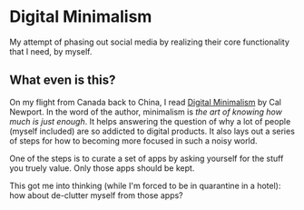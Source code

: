 # Digital Minimalism

My attempt of phasing out social media by realizing their core functionality that I need, by myself.

## What even is this?

On my flight from Canada back to China, I read [Digital Minimalism](https://www.goodreads.com/book/show/40672036-digital-minimalism?ac=1&from_search=true&qid=ppUnvMNA6U&rank=1) by Cal Newport. In the word of the author, minimalism is _the art of knowing how much is just enough_. It helps answering the question of why a lot of people (myself included) are so addicted to digital products. It also lays out a series of steps for how to becoming more focused in such a noisy world.

One of the steps is to curate a set of apps by asking yourself for the stuff you truely value. Only those apps should be kept.

This got me into thinking (while I'm forced to be in quarantine in a hotel): how about de-clutter myself from those apps?
